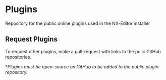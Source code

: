 # Plugins

Repository for the public online plugins used in the NX-Editor installer

## Request Plugins

To request other plugins, make a pull-request with links to the pulic GitHub repositories.

\**Plugins must be open-source on GitHub to be added to the public plugin repository.*
